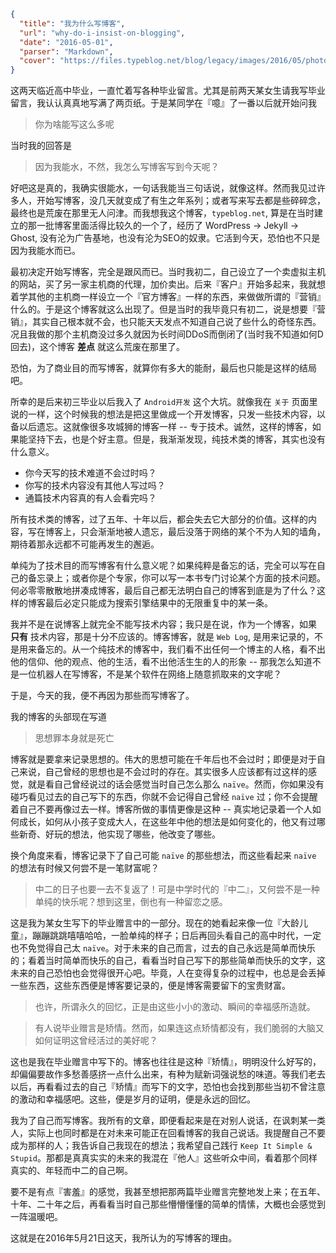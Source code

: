 ```json
{
  "title": "我为什么写博客",
  "url": "why-do-i-insist-on-blogging",
  "date": "2016-05-01",
  "parser": "Markdown",
  "cover": "https://files.typeblog.net/blog/legacy/images/2016/05/photo-1455390582262-044cdead277a.jpg"
}
```

这两天临近高中毕业，一直忙着写各种毕业留言。尤其是前两天某女生请我写毕业留言，我认认真真地写满了两页纸。于是某同学在『噫』了一番以后就开始问我

> 你为啥能写这么多呢

当时我的回答是

> 因为我能水，不然，我怎么写博客写到今天呢？

好吧这是真的，我确实很能水，一句话我能当三句话说，就像这样。然而我见过许多人，开始写博客，没几天就变成了有生之年系列；或者写来写去都是些碎碎念，最终也是荒废在那里无人问津。而我想我这个博客，`typeblog.net`, 算是在当时建立的那一批博客里面活得比较久的一个了，经历了 WordPress -> Jekyll -> Ghost, 没有沦为广告基地，也没有沦为SEO的奴隶。它活到今天，恐怕也不只是因为我能水而已。

最初决定开始写博客，完全是跟风而已。当时我初二，自己设立了一个卖虚拟主机的网站，买了另一家主机商的代理，加价卖出。后来『客户』开始多起来，我就想着学其他的主机商一样设立一个『官方博客』一样的东西，来做做所谓的『营销』什么的。于是这个博客就这么出现了。但是当时的我毕竟只有初二，说是想要『营销』，其实自己根本就不会，也只能天天发点不知道自己说了些什么的奇怪东西。况且我做的那个主机商没过多久就因为长时间DDoS而倒闭了(当时我不知道如何D回去)，这个博客 __差点__ 就这么荒废在那里了。

恐怕，为了商业目的而写博客，就算你有多大的能耐，最后也只能是这样的结局吧。

所幸的是后来初三毕业以后我入了 `Android开发` 这个大坑。就像我在 `关于` 页面里说的一样，这个时候我的想法是把这里做成一个开发博客，只发一些技术内容，以备以后遗忘。这就像很多攻城狮的博客一样 -- 专于技术。诚然，这样的博客，如果能坚持下去，也是个好主意。但是，我渐渐发现，纯技术类的博客，其实也没有什么意义。

* 你今天写的技术难道不会过时吗？
* 你写的技术内容没有其他人写过吗？
* 通篇技术内容真的有人会看完吗？

所有技术类的博客，过了五年、十年以后，都会失去它大部分的价值。这样的内容，写在博客上，只会渐渐地被人遗忘，最后没落于网络的某个不为人知的墙角，期待着那永远都不可能再发生的邂逅。

单纯为了技术目的而写博客有什么意义呢？如果纯粹是备忘的话，完全可以写在自己的备忘录上；或者你是个专家，你可以写一本书专门讨论某个方面的技术问题。何必零零散散地拼凑成博客，最后自己都无法明白自己的博客到底是为了什么？这样的博客最后必定只能成为搜索引擎结果中的无限重复中的某一条。

我并不是在说博客上就完全不能写技术内容；我只是在说，作为一个博客，如果 __只有__ 技术内容，那是十分不应该的。博客博客，就是 `Web Log`, 是用来记录的，不是用来备忘的。从一个纯技术的博客中，我们看不出任何一个博主的人格，看不出他的信仰、他的观点、他的生活，看不出他活生生的人的形象 -- 那我怎么知道不是一位机器人在写博客，不是某个软件在网络上随意抓取来的文字呢？

于是，今天的我，便不再因为那些而写博客了。

我的博客的头部现在写道

> 思想罪本身就是死亡

博客就是要拿来记录思想的。伟大的思想可能在千年后也不会过时；即便是对于自己来说，自己曾经的思想也是不会过时的存在。其实很多人应该都有过这样的感觉，就是看自己曾经说过的话会感觉当时自己怎么那么 `naïve`。然而，你如果没有碰巧看见过去的自己写下的东西，你就不会记得自己曾经 `naïve` 过；你不会提醒着自己不要再像过去一样。博客所做的事情更像是这种 -- 真实地记录着一个人如何成长，如何从小孩子变成大人，在这些年中他的想法是如何变化的，他又有过哪些新奇、好玩的想法，他实现了哪些，他改变了哪些。

换个角度来看，博客记录下了自己可能 `naïve` 的那些想法，而这些看起来 `naïve` 的想法有时候又何尝不是一笔财富呢？

> 中二的日子也要一去不复返了！可是中学时代的『中二』，又何尝不是一种单纯的快乐呢？想到这里，倒也有一种留恋之感。

这是我为某女生写下的毕业赠言中的一部分。现在的她看起来像一位『大龄儿童』，蹦蹦跳跳嘻嘻哈哈，一脸单纯的样子；日后再回头看自己的高中时代，一定也不免觉得自己太 `naïve`。对于未来的自己而言，过去的自己永远是简单而快乐的；看着当时简单而快乐的自己，看看当时自己写下的那些简单而快乐的文字，这未来的自己恐怕也会觉得很开心吧。毕竟，人在变得复杂的过程中，也总是会丢掉一些东西，这些东西便是博客要记录的，便是博客需要留下的宝贵财富。

> 也许，所谓永久的回忆，正是由这些小小的激动、瞬间的幸福感所造就。

> 有人说毕业赠言是矫情。然而，如果连这点矫情都没有，我们脆弱的大脑又如何证明这曾经活过的美好呢？

这也是我在毕业赠言中写下的。博客也往往是这种『矫情』，明明没什么好写的，却偏偏要故作多愁善感挤一点什么出来，有种为赋新词强说愁的味道。等我们老去以后，再看看过去的自己『矫情』而写下的文字，恐怕也会找到那些当初不曾注意的激动和幸福感吧。这些，便是岁月的证明，便是永远的回忆。

我为了自己而写博客。我所有的文章，即便看起来是在对别人说话，在讽刺某一类人，实际上也同时都是在对未来可能正在回看博客的我自己说话。我提醒自己不要成为那样的人；我告诉自己我现在的想法；我希望自己践行 `Keep It Simple & Stupid`。那都是真真实实的未来的我混在『他人』这些听众中间，看着那个同样真实的、年轻而中二的自己啊。

要不是有点『害羞』的感觉，我甚至想把那两篇毕业赠言完整地发上来；在五年、十年、二十年之后，再看看当时自己那些懵懵懂懂的简单的情愫，大概也会感觉到一阵温暖吧。

这就是在2016年5月21日这天，我所认为的写博客的理由。